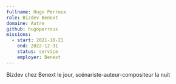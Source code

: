 ```yaml
---
fullname: Hugo Perroux
role: Bizdev Benext
domaine: Autre
github: hugoperroux
missions:
  - start: 2021-10-21
    end: 2022-12-31
    status: service
    employer: Benext
---
```

Bizdev chez Benext le jour, scénariste-auteur-compositeur la nuit